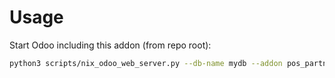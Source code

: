 # Usage

Start Odoo including this addon (from repo root):

```bash
python3 scripts/nix_odoo_web_server.py --db-name mydb --addon pos_partner_firstname
```
